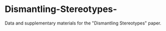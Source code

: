 # Dismantling-Stereotypes-
Data and supplementary materials for the "Dismantling Stereotypes" paper.
